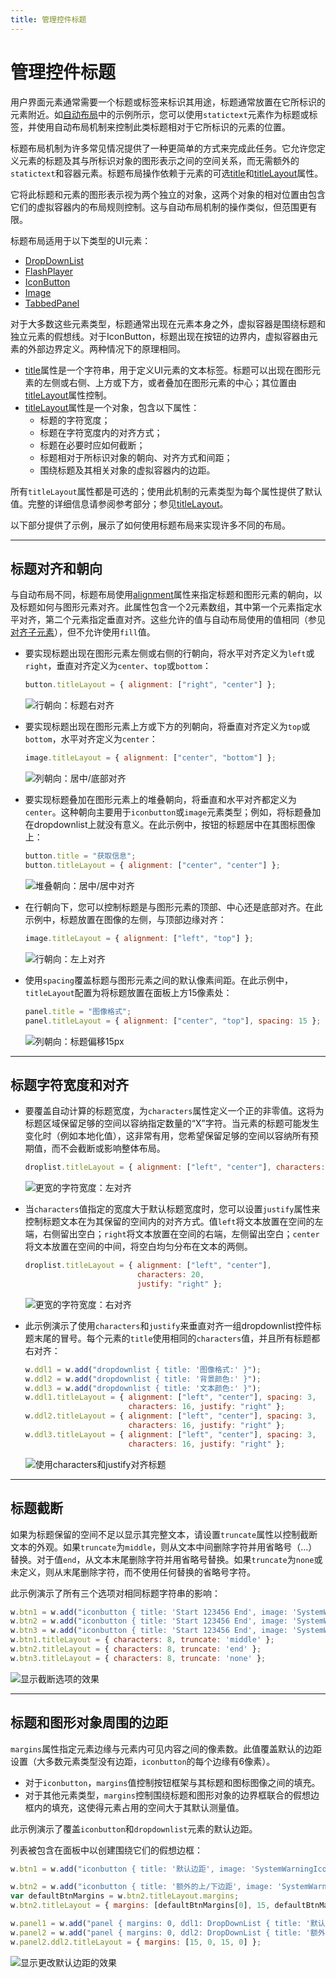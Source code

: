 ```yaml
---
title: 管理控件标题
---
```

# 管理控件标题

用户界面元素通常需要一个标题或标签来标识其用途，标题通常放置在它所标识的元素附近。如[自动布局](../automatic-layout)中的示例所示，您可以使用`statictext`元素作为标题或标签，并使用自动布局机制来控制此类标题相对于它所标识的元素的位置。

标题布局机制为许多常见情况提供了一种更简单的方式来完成此任务。它允许您定义元素的标题及其与所标识对象的图形表示之间的空间关系，而无需额外的`statictext`和容器元素。标题布局操作依赖于元素的可选[title](control-objects.md#title)和[titleLayout](control-objects.md#titlelayout)属性。

它将此标题和元素的图形表示视为两个独立的对象，这两个对象的相对位置由包含它们的虚拟容器内的布局规则控制。这与自动布局机制的操作类似，但范围更有限。

标题布局适用于以下类型的UI元素：

- [DropDownList](control-objects.md#dropdownlist)
- [FlashPlayer](control-objects.md#flashplayer)
- [IconButton](types-of-controls.md#iconbutton)
- [Image](types-of-controls.md#image)
- [TabbedPanel](control-objects.md#tabbedpanel)

对于大多数这些元素类型，标题通常出现在元素本身之外，虚拟容器是围绕标题和独立元素的假想线。对于IconButton，标题出现在按钮的边界内，虚拟容器由元素的外部边界定义。两种情况下的原理相同。

- [title](control-objects.md#title)属性是一个字符串，用于定义UI元素的文本标签。标题可以出现在图形元素的左侧或右侧、上方或下方，或者叠加在图形元素的中心；其位置由[titleLayout](control-objects.md#titlelayout)属性控制。
- [titleLayout](control-objects.md#titlelayout)属性是一个对象，包含以下属性：
    - 标题的字符宽度；
    - 标题在字符宽度内的对齐方式；
    - 标题在必要时应如何截断；
    - 标题相对于所标识对象的朝向、对齐方式和间距；
    - 围绕标题及其相关对象的虚拟容器内的边距。

所有`titleLayout`属性都是可选的；使用此机制的元素类型为每个属性提供了默认值。完整的详细信息请参阅参考部分；参见[titleLayout](control-objects.md#titlelayout)。

以下部分提供了示例，展示了如何使用标题布局来实现许多不同的布局。

---

## 标题对齐和朝向

与自动布局不同，标题布局使用[alignment](control-objects.md#alignment)属性来指定标题和图形元素的朝向，以及标题如何与图形元素对齐。此属性包含一个2元素数组，其中第一个元素指定水平对齐，第二个元素指定垂直对齐。这些允许的值与自动布局使用的值相同（参见[对齐子元素](automatic-layout.md#aligning-children)），但不允许使用`fill`值。

- 要实现标题出现在图形元素左侧或右侧的行朝向，将水平对齐定义为`left`或`right`，垂直对齐定义为`center`、`top`或`bottom`：
    ```javascript
    button.titleLayout = { alignment: ["right", "center"] };
    ```

    ![行朝向：标题右对齐](./_static/04_user-interface-tools_managing-control-titles_title-alignment_row.jpg)
- 要实现标题出现在图形元素上方或下方的列朝向，将垂直对齐定义为`top`或`bottom`，水平对齐定义为`center`：
    ```javascript
    image.titleLayout = { alignment: ["center", "bottom"] };
    ```

    ![列朝向：居中/底部对齐](./_static/04_user-interface-tools_managing-control-titles_title-alignment_column.jpg)
- 要实现标题叠加在图形元素上的堆叠朝向，将垂直和水平对齐都定义为`center`。这种朝向主要用于`iconbutton`或`image`元素类型；例如，将标题叠加在dropdownlist上就没有意义。在此示例中，按钮的标题居中在其图标图像上：
    ```javascript
    button.title = "获取信息";
    button.titleLayout = { alignment: ["center", "center"] };
    ```

    ![堆叠朝向：居中/居中对齐](./_static/04_user-interface-tools_managing-control-titles_title-alignment_stack.jpg)
- 在行朝向下，您可以控制标题是与图形元素的顶部、中心还是底部对齐。在此示例中，标题放置在图像的左侧，与顶部边缘对齐：
    ```javascript
    image.titleLayout = { alignment: ["left", "top"] };
    ```

    ![行朝向：左上对齐](./_static/04_user-interface-tools_managing-control-titles_title-alignment_row-top-left.jpg)
- 使用`spacing`覆盖标题与图形元素之间的默认像素间距。在此示例中，`titleLayout`配置为将标题放置在面板上方15像素处：
    ```javascript
    panel.title = "图像格式";
    panel.titleLayout = { alignment: ["center", "top"], spacing: 15 };
    ```

    ![列朝向：标题偏移15px](./_static/04_user-interface-tools_managing-control-titles_title-alignment_column-offset.jpg)

---

## 标题字符宽度和对齐

- 要覆盖自动计算的标题宽度，为`characters`属性定义一个正的非零值。这将为标题区域保留足够的空间以容纳指定数量的“X”字符。当元素的标题可能发生变化时（例如本地化值），这非常有用，您希望保留足够的空间以容纳所有预期值，而不会截断或影响整体布局。
    ```javascript
    droplist.titleLayout = { alignment: ["left", "center"], characters: 20 };
    ```

    ![更宽的字符宽度：左对齐](./_static/04_user-interface-tools_managing-control-titles_title-width-justification_left-justified.jpg)
- 当`characters`值指定的宽度大于默认标题宽度时，您可以设置`justify`属性来控制标题文本在为其保留的空间内的对齐方式。值`left`将文本放置在空间的左端，右侧留出空白；`right`将文本放置在空间的右端，左侧留出空白；`center`将文本放置在空间的中间，将空白均匀分布在文本的两侧。
    ```javascript
    droplist.titleLayout = { alignment: ["left", "center"],
                             characters: 20,
                             justify: "right" };
    ```

    ![更宽的字符宽度：右对齐](./_static/04_user-interface-tools_managing-control-titles_title-width-justification_right-justified.jpg)
- 此示例演示了使用`characters`和`justify`来垂直对齐一组dropdownlist控件标题末尾的冒号。每个元素的`title`使用相同的`characters`值，并且所有标题都右对齐：
    ```javascript
    w.ddl1 = w.add("dropdownlist { title: '图像格式:' }");
    w.ddl2 = w.add("dropdownlist { title: '背景颜色:' }");
    w.ddl3 = w.add("dropdownlist { title: '文本颜色:' }");
    w.ddl1.titleLayout = { alignment: ["left", "center"], spacing: 3,
                           characters: 16, justify: "right" };
    w.ddl2.titleLayout = { alignment: ["left", "center"], spacing: 3,
                           characters: 16, justify: "right" };
    w.ddl3.titleLayout = { alignment: ["left", "center"], spacing: 3,
                           characters: 16, justify: "right" };
    ```

    ![使用characters和justify对齐标题](./_static/04_user-interface-tools_managing-control-titles_title-width-justification_align-titles.jpg)

---

## 标题截断

如果为标题保留的空间不足以显示其完整文本，请设置`truncate`属性以控制截断文本的外观。如果`truncate`为`middle`，则从文本中间删除字符并用省略号（...）替换。对于值`end`，从文本末尾删除字符并用省略号替换。如果`truncate`为`none`或未定义，则从末尾删除字符，而不使用任何替换的省略号字符。

此示例演示了所有三个选项对相同标题字符串的影响：

```javascript
w.btn1 = w.add("iconbutton { title: 'Start 123456 End', image: 'SystemWarningIcon' }");
w.btn2 = w.add("iconbutton { title: 'Start 123456 End', image: 'SystemWarningIcon' }");
w.btn3 = w.add("iconbutton { title: 'Start 123456 End', image: 'SystemWarningIcon' }");
w.btn1.titleLayout = { characters: 8, truncate: 'middle' };
w.btn2.titleLayout = { characters: 8, truncate: 'end' };
w.btn3.titleLayout = { characters: 8, truncate: 'none' };
```

![显示截断选项的效果](./_static/04_user-interface-tools_managing-control-titles_title-truncation.jpg)

---

## 标题和图形对象周围的边距

`margins`属性指定元素边缘与元素内可见内容之间的像素数。此值覆盖默认的边距设置（大多数元素类型没有边距，`iconbutton`的每个边缘有6像素）。

- 对于`iconbutton`，`margins`值控制按钮框架与其标题和图标图像之间的填充。
- 对于其他元素类型，`margins`控制围绕标题和图形对象的边界框联合的假想边框内的填充，这使得元素占用的空间大于其默认测量值。

此示例演示了覆盖`iconbutton`和`dropdownlist`元素的默认边距。

列表被包含在面板中以创建围绕它们的假想边框：

```javascript
w.btn1 = w.add("iconbutton { title: '默认边距', image: 'SystemWarningIcon' }");

w.btn2 = w.add("iconbutton { title: '额外的上/下边距', image: 'SystemWarningIcon' }");
var defaultBtnMargins = w.btn2.titleLayout.margins;
w.btn2.titleLayout = { margins: [defaultBtnMargins[0], 15, defaultBtnMargins[2], 15] };

w.panel1 = w.add("panel { margins: 0, ddl1: DropDownList { title: '默认边距' } }");
w.panel2 = w.add("panel { margins: 0, ddl2: DropDownList { title: '额外的左/右边距' } }");
w.panel2.ddl2.titleLayout = { margins: [15, 0, 15, 0] };
```

![显示更改默认边距的效果](./_static/04_user-interface-tools_managing-control-titles_margins-around-title.jpg)